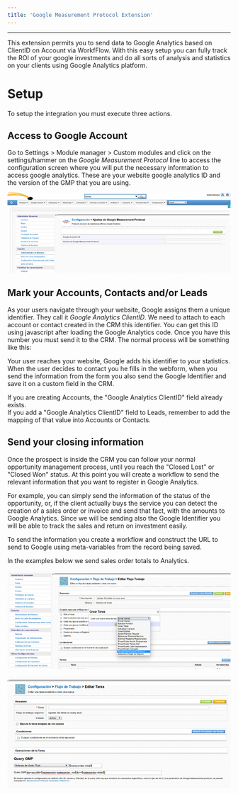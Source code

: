 ```yaml
---
title: 'Google Measurement Protocol Extension'
---
```

---

This extension permits you to send data to Google Analytics based on
ClientID on Account via WorkfFlow. With this easy setup you can fully
track the ROI of your google investments and do all sorts of analysis
and statistics on your clients using Google Analytics platform.  

Setup
=====

To setup the integration you must execute three actions.

Access to Google Account
------------------------

Go to Settings &gt; Module manager &gt; Custom modules and click on the
settings/hammer on the *Google Measurement Protocol* line to access the
configuration screen where you will put the necessary information to
access google analytics. These are your website google analytics ID and
the version of the GMP that you are using.

![](googlemeasurementprotocol01.png?width=100%)

Mark your Accounts, Contacts and/or Leads
-----------------------------------------

As your users navigate through your website, Google assigns them a
unique identifier. They call it *Google Analytics ClientID*. We need to
attach to each account or contact created in the CRM this identifier.
You can get this ID using javascript after loading the Google Analytics
code. Once you have this number you must send it to the CRM. The normal
process will be something like this:

Your user reaches your website, Google adds his identifier to your
statistics. When the user decides to contact you he fills in the
webform, when you send the information from the form you also send the
Google Identifier and save it on a custom field in the CRM.

<div class="notices blue"> If you are creating Accounts, the
"Google Analytics ClientID" field already exists. </div>

<div class="notices red">If you add a "Google Analytics ClientID" field to Leads, remember to add the mapping of that value into Accounts or Contacts.</div>

Send your closing information
-----------------------------

Once the prospect is inside the CRM you can follow your normal
opportunity management process, until you reach the "Closed Lost" or
"Closed Won" status. At this point you will create a workflow to send
the relevant information that you want to register in Google Analytics.

For example, you can simply send the information of the status of the
opportunity, or, if the client actually buys the service you can detect
the creation of a sales order or invoice and send that fact, with the
amounts to Google Analytics. Since we will be sending also the Google
Identifier you will be able to track the sales and return on investment
easily.

To send the information you create a workflow and construct the URL to
send to Google using meta-variables from the record being saved.

In the examples below we send sales order totals to Analytics.

![](googlemeasurementprotocol02.png?width=100%)

![](googlemeasurementprotocol03.png?width=100%)

